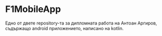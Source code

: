 # F1MobileApp
Едно от двете repository-та за дипломната работа на Антоан Аргиров, съдържащо android приложението, написано на kotlin.
